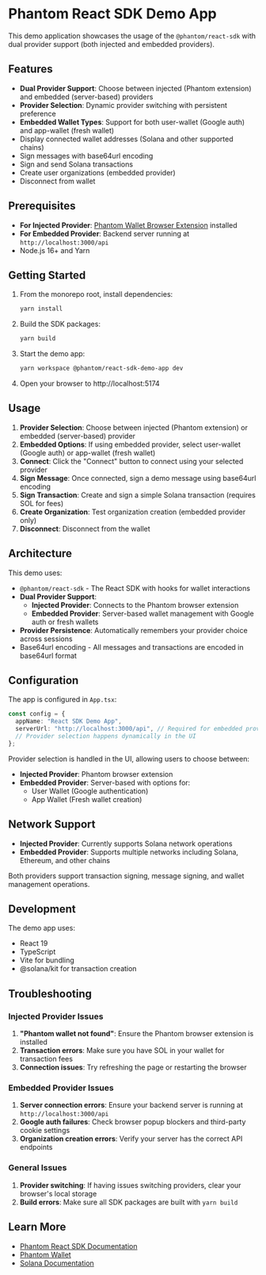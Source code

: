 # Phantom React SDK Demo App

This demo application showcases the usage of the `@phantom/react-sdk` with dual provider support (both injected and embedded providers).

## Features

- **Dual Provider Support**: Choose between injected (Phantom extension) and embedded (server-based) providers
- **Provider Selection**: Dynamic provider switching with persistent preference
- **Embedded Wallet Types**: Support for both user-wallet (Google auth) and app-wallet (fresh wallet)
- Display connected wallet addresses (Solana and other supported chains)
- Sign messages with base64url encoding
- Sign and send Solana transactions
- Create user organizations (embedded provider)
- Disconnect from wallet

## Prerequisites

- **For Injected Provider**: [Phantom Wallet Browser Extension](https://phantom.app/download) installed
- **For Embedded Provider**: Backend server running at `http://localhost:3000/api`
- Node.js 16+ and Yarn

## Getting Started

1. From the monorepo root, install dependencies:

   ```bash
   yarn install
   ```

2. Build the SDK packages:

   ```bash
   yarn build
   ```

3. Start the demo app:

   ```bash
   yarn workspace @phantom/react-sdk-demo-app dev
   ```

4. Open your browser to http://localhost:5174

## Usage

1. **Provider Selection**: Choose between injected (Phantom extension) or embedded (server-based) provider
2. **Embedded Options**: If using embedded provider, select user-wallet (Google auth) or app-wallet (fresh wallet)
3. **Connect**: Click the "Connect" button to connect using your selected provider
4. **Sign Message**: Once connected, sign a demo message using base64url encoding
5. **Sign Transaction**: Create and sign a simple Solana transaction (requires SOL for fees)
6. **Create Organization**: Test organization creation (embedded provider only)
7. **Disconnect**: Disconnect from the wallet

## Architecture

This demo uses:

- `@phantom/react-sdk` - The React SDK with hooks for wallet interactions
- **Dual Provider Support**:
  - **Injected Provider**: Connects to the Phantom browser extension
  - **Embedded Provider**: Server-based wallet management with Google auth or fresh wallets
- **Provider Persistence**: Automatically remembers your provider choice across sessions
- Base64url encoding - All messages and transactions are encoded in base64url format

## Configuration

The app is configured in `App.tsx`:

```typescript
const config = {
  appName: "React SDK Demo App",
  serverUrl: "http://localhost:3000/api", // Required for embedded provider
  // Provider selection happens dynamically in the UI
};
```

Provider selection is handled in the UI, allowing users to choose between:

- **Injected Provider**: Phantom browser extension
- **Embedded Provider**: Server-based with options for:
  - User Wallet (Google authentication)
  - App Wallet (Fresh wallet creation)

## Network Support

- **Injected Provider**: Currently supports Solana network operations
- **Embedded Provider**: Supports multiple networks including Solana, Ethereum, and other chains

Both providers support transaction signing, message signing, and wallet management operations.

## Development

The demo app uses:

- React 19
- TypeScript
- Vite for bundling
- @solana/kit for transaction creation

## Troubleshooting

### Injected Provider Issues

1. **"Phantom wallet not found"**: Ensure the Phantom browser extension is installed
2. **Transaction errors**: Make sure you have SOL in your wallet for transaction fees
3. **Connection issues**: Try refreshing the page or restarting the browser

### Embedded Provider Issues

1. **Server connection errors**: Ensure your backend server is running at `http://localhost:3000/api`
2. **Google auth failures**: Check browser popup blockers and third-party cookie settings
3. **Organization creation errors**: Verify your server has the correct API endpoints

### General Issues

1. **Provider switching**: If having issues switching providers, clear your browser's local storage
2. **Build errors**: Make sure all SDK packages are built with `yarn build`

## Learn More

- [Phantom React SDK Documentation](../../packages/react-sdk/README.md)
- [Phantom Wallet](https://phantom.app)
- [Solana Documentation](https://docs.solana.com)
